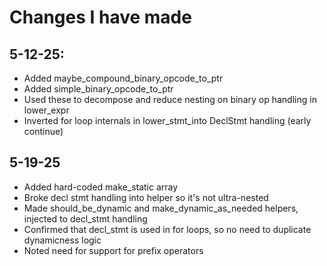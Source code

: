 # Changes I have made
## 5-12-25:
- Added maybe_compound_binary_opcode_to_ptr
- Added simple_binary_opcode_to_ptr 
- Used these to decompose and reduce nesting on binary op handling in lower_expr
- Inverted for loop internals in lower_stmt_into DeclStmt handling (early continue)

## 5-19-25
- Added hard-coded make_static array
- Broke decl stmt handling into helper so it's not ultra-nested
- Made should_be_dynamic and make_dynamic_as_needed helpers, injected to decl_stmt handling
- Confirmed that decl_stmt is used in for loops, so no need to duplicate dynamicness logic
- Noted need for support for prefix operators
